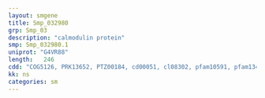 ```yaml
---
layout: smgene
title: Smp_032980
grp: Smp_03
description: "calmodulin protein"
smp: Smp_032980.1
uniprot: "G4VR88"
length:   246
cdd: "COG5126, PRK13652, PTZ00184, cd00051, cl08302, pfam10591, pfam13499"
kk: ns
categories: sm
---
```

